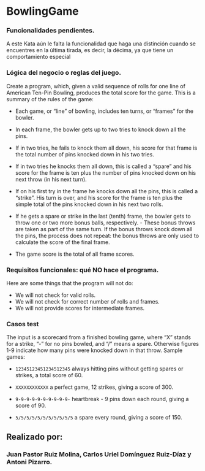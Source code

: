 # BowlingGame

### Funcionalidades pendientes.

A este Kata aún le falta la funcionalidad que haga una distinción cuando se encuentres en la última tirada, es decir, la décima, ya que tiene un comportamiento especial

### Lógica del negocio o reglas del juego.

Create a program, which, given a valid sequence of rolls for one line of American Ten-Pin Bowling,
produces the total score for the game. This is a summary of the rules of the game:

- Each game, or “line” of bowling, includes ten turns, or “frames” for the bowler.
- In each frame, the bowler gets up to two tries to knock down all the pins.

- If in two tries, he fails to knock them all down, his score for that frame is the total number of pins
  knocked down in his two tries.
- If in two tries he knocks them all down, this is called a “spare” and his score for the frame is ten
  plus the number of pins knocked down on his next throw (in his next turn).
- If on his first try in the frame he knocks down all the pins, this is called a “strike”. His turn is over,
  and his score for the frame is ten plus the simple total of the pins knocked down in his next two
  rolls.
- If he gets a spare or strike in the last (tenth) frame, the bowler gets to throw one or two more
  bonus balls, respectively. - These bonus throws are taken as part of the same turn. If the bonus
  throws knock down all the pins, the process does not repeat: the bonus throws are only used to
  calculate the score of the final frame.
- The game score is the total of all frame scores.

### Requisitos funcionales: qué NO hace el programa.

Here are some things that the program will not do:

- We will not check for valid rolls.
- We will not check for correct number of rolls and frames.
- We will not provide scores for intermediate frames.

### Casos test

The input is a scorecard from a finished bowling game, where “X” stands for a strike, “-” for no pins
bowled, and “/” means a spare. Otherwise figures 1-9 indicate how many pins were knocked down in
that throw.
Sample games:

- ```12345123451234512345``` always hitting pins without getting spares or strikes, a total score of 60.

- ```XXXXXXXXXXXX``` a perfect game, 12 strikes, giving a score of 300.

- ```9-9-9-9-9-9-9-9-9-9-``` heartbreak - 9 pins down each round, giving a score of 90.

- ```5/5/5/5/5/5/5/5/5/5/5``` a spare every round, giving a score of 150.


##  Realizado por:

### Juan Pastor Ruiz Molina, Carlos Uriel Domínguez Ruiz-Díaz y Antoni Pizarro.
